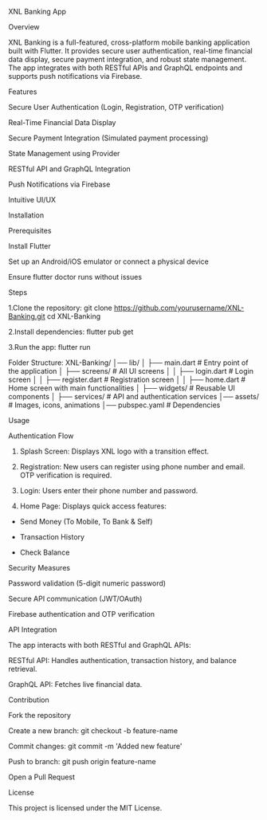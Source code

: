 XNL Banking App

Overview

XNL Banking is a full-featured, cross-platform mobile banking application built with Flutter. It provides secure user authentication, real-time financial data display, secure payment integration, and robust state management. The app integrates with both RESTful APIs and GraphQL endpoints and supports push notifications via Firebase.

Features

Secure User Authentication (Login, Registration, OTP verification)

Real-Time Financial Data Display

Secure Payment Integration (Simulated payment processing)

State Management using Provider

RESTful API and GraphQL Integration

Push Notifications via Firebase

Intuitive UI/UX

Installation

Prerequisites

Install Flutter

Set up an Android/iOS emulator or connect a physical device

Ensure flutter doctor runs without issues

Steps

1.Clone the repository:
git clone https://github.com/yourusername/XNL-Banking.git
cd XNL-Banking

2.Install dependencies:
flutter pub get

3.Run the app:
flutter run

Folder Structure:
XNL-Banking/
│── lib/
│   ├── main.dart         # Entry point of the application
│   ├── screens/          # All UI screens
│   │   ├── login.dart    # Login screen
│   │   ├── register.dart # Registration screen
│   │   ├── home.dart     # Home screen with main functionalities
│   ├── widgets/          # Reusable UI components
│   ├── services/         # API and authentication services
│── assets/               # Images, icons, animations
│── pubspec.yaml          # Dependencies

Usage

Authentication Flow

1. Splash Screen: Displays XNL logo with a transition effect.

2. Registration: New users can register using phone number and email. OTP verification is required.

3. Login: Users enter their phone number and password.

4. Home Page: Displays quick access features:

- Send Money (To Mobile, To Bank & Self)

- Transaction History

- Check Balance

Security Measures

Password validation (5-digit numeric password)

Secure API communication (JWT/OAuth)

Firebase authentication and OTP verification

API Integration

The app interacts with both RESTful and GraphQL APIs:

RESTful API: Handles authentication, transaction history, and balance retrieval.

GraphQL API: Fetches live financial data.

Contribution

Fork the repository

Create a new branch: git checkout -b feature-name

Commit changes: git commit -m 'Added new feature'

Push to branch: git push origin feature-name

Open a Pull Request

License

This project is licensed under the MIT License.
